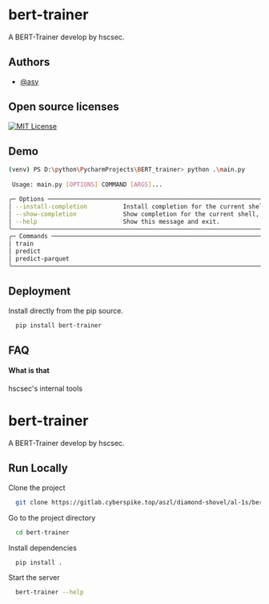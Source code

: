 
# bert-trainer

A BERT-Trainer develop by hscsec.


## Authors

- [@asy](https://github.com/ansanyuan)


## Open source licenses



[![MIT License](https://img.shields.io/badge/License-MIT-green.svg)](https://choosealicense.com/licenses/mit/)



## Demo

```bash
(venv) PS D:\python\PycharmProjects\BERT_trainer> python .\main.py
                                                                                                                                            
 Usage: main.py [OPTIONS] COMMAND [ARGS]...                                                                                                 

╭─ Options ────────────────────────────────────────────────────────────────────────────────────────────────────────────────────────────────╮
│ --install-completion          Install completion for the current shell.                                                                  │
│ --show-completion             Show completion for the current shell, to copy it or customize the installation.                           │
│ --help                        Show this message and exit.                                                                                │
╰──────────────────────────────────────────────────────────────────────────────────────────────────────────────────────────────────────────╯
╭─ Commands ───────────────────────────────────────────────────────────────────────────────────────────────────────────────────────────────╮
│ train                                                                                                                                    │
│ predict                                                                                                                                  │
│ predict-parquet                                                                                                                          │
╰──────────────────────────────────────────────────────────────────────────────────────────────────────────────────────────────────────────╯


```
## Deployment

Install directly from the pip source.

```bash
  pip install bert-trainer
```


## FAQ

#### What is that

hscsec's internal tools

# bert-trainer

A BERT-Trainer develop by hscsec.


## Run Locally

Clone the project

```bash
  git clone https://gitlab.cyberspike.top/aszl/diamond-shovel/al-1s/bert-trainer
```

Go to the project directory

```bash
  cd bert-trainer
```

Install dependencies

```bash
  pip install .
```

Start the server

```bash
  bert-trainer --help
```

